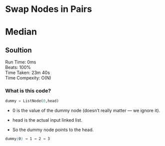 Swap Nodes in Pairs
=========
# Median
## Soultion
Run Time: 0ms      
Beats: 100%      
Time Taken: 23m 40s      
Time Compexity: O(N)

### What is this code?
```python
dummy = ListNode(0,head)
```
- 0 is the value of the dummy node (doesn’t really matter — we ignore it).  

- head is the actual input linked list.  

- So the dummy node points to the head.
```scss
dummy(0) → 1 → 2 → 3

```

